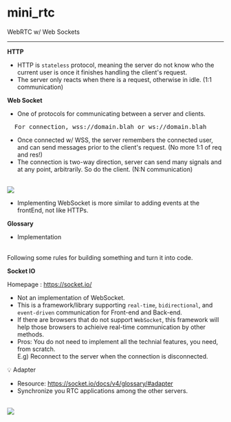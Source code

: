 # mini_rtc

WebRTC w/ Web Sockets

---

**HTTP**
* HTTP is `stateless` protocol, meaning the server do not know who the current user is once it finishes handling the client's request.
* The server only reacts when there is a request, otherwise in idle. (1:1 communication)

**Web Socket**
* One of protocols for communicating between a server and clients.
<pre>
  For connection, wss://domain.blah or ws://domain.blah
</pre>
* Once connected w/ WSS, the server remembers the connected user, and can send messages prior to the client's request. (No more 1:1 of req and res!)
* The connection is two-way direction, server can send many signals and at any point, arbitrarily. So do the client. (N:N communication)

<br>
<img src="https://blog.scaleway.com/content/images/2021/02/websockets-bigger-4.png" />

* Implementing WebSocket is more similar to adding events at the frontEnd, not like HTTPs.

**Glossary**
* Implementation
<br>
Following some rules for building something and turn it into code.

**Socket IO**

Homepage : https://socket.io/

* Not an implementation of WebSocket.
* This is a framework/library supporting `real-time`, `bidirectional`, and `event-driven` communication for Front-end and Back-end.
* If there are browsers that do not support `WebSocket`, this framework will help those browsers to achieive real-time communication by other methods.
* Pros: You do not need to implement all the technial features, you need, from scratch.
<br>E.g) Reconnect to the server when the connection is disconnected.

💡 Adapter

* Resource: https://socket.io/docs/v4/glossary/#adapter
* Synchronize you RTC applications among the other servers.

<br>
<img src="https://socket.io/assets/images/mongo-adapter-88a4451b9d19d21c8d92d9a7586df15b.png" />
<br>

